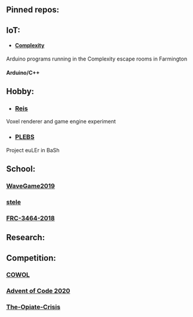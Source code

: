 ## Pinned repos:

## IoT:
* #### [Complexity](https://github.com/mayhd3/Complexity)
Arduino programs running in the Complexity escape rooms in Farmington
#### Arduino/C++

## Hobby:
* ### [Reis](https://github.com/mayhd3/Reis)
Voxel renderer and game engine experiment

* ### [PLEBS](https://github.com/mayhd3/PLEBS)
Project euLEr in BaSh

## School:
### [WaveGame2019](https://github.com/mayhd3/WaveGame2019)

### [stele](https://github.com/mayhd3/stele)

### [FRC-3464-2018](https://github.com/mayhd3/FRC-3464-2018)

## Research:

## Competition:
### [COWOL](https://github.com/mayhd3/COWOL)

### [Advent of Code 2020](https://github.com/mayhd3/Advent-of-Code-2020)

### [The-Opiate-Crisis](https://github.com/mayhd3/The-Opiate-Crisis)

